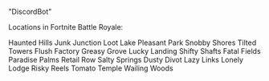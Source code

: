 "DiscordBot" 

Locations in Fortnite Battle Royale:

Haunted Hills
Junk Junction
Loot Lake
Pleasant Park
Snobby Shores
Tilted Towers
Flush Factory
Greasy Grove
Lucky Landing
Shifty Shafts
Fatal Fields
Paradise Palms
Retail Row
Salty Springs
Dusty Divot
Lazy Links
Lonely Lodge
Risky Reels
Tomato Temple
Wailing Woods
